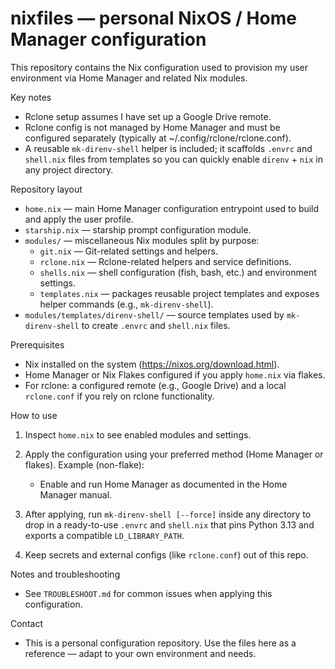 # nixfiles — personal NixOS / Home Manager configuration

This repository contains the Nix configuration used to provision my user environment via Home Manager and related Nix modules.

Key notes
- Rclone setup assumes I have set up a Google Drive remote.
- Rclone config is not managed by Home Manager and must be configured separately (typically at ~/.config/rclone/rclone.conf).
- A reusable `mk-direnv-shell` helper is included; it scaffolds `.envrc` and `shell.nix` files from templates so you can quickly enable `direnv` + `nix` in any project directory.

Repository layout
- `home.nix` — main Home Manager configuration entrypoint used to build and apply the user profile.
- `starship.nix` — starship prompt configuration module.
- `modules/` — miscellaneous Nix modules split by purpose:
	- `git.nix` — Git-related settings and helpers.
	- `rclone.nix` — Rclone-related helpers and service definitions.
	- `shells.nix` — shell configuration (fish, bash, etc.) and environment settings.
	- `templates.nix` — packages reusable project templates and exposes helper commands (e.g., `mk-direnv-shell`).
- `modules/templates/direnv-shell/` — source templates used by `mk-direnv-shell` to create `.envrc` and `shell.nix` files.

Prerequisites
- Nix installed on the system (https://nixos.org/download.html).
- Home Manager or Nix Flakes configured if you apply `home.nix` via flakes.
- For rclone: a configured remote (e.g., Google Drive) and a local `rclone.conf` if you rely on rclone functionality.

How to use
1. Inspect `home.nix` to see enabled modules and settings.
2. Apply the configuration using your preferred method (Home Manager or flakes). Example (non-flake):

	 - Enable and run Home Manager as documented in the Home Manager manual.

3. After applying, run `mk-direnv-shell [--force]` inside any directory to drop in a ready-to-use `.envrc` and `shell.nix` that pins Python 3.13 and exports a compatible `LD_LIBRARY_PATH`.

4. Keep secrets and external configs (like `rclone.conf`) out of this repo.

Notes and troubleshooting
- See `TROUBLESHOOT.md` for common issues when applying this configuration.

Contact
- This is a personal configuration repository. Use the files here as a reference — adapt to your own environment and needs.
